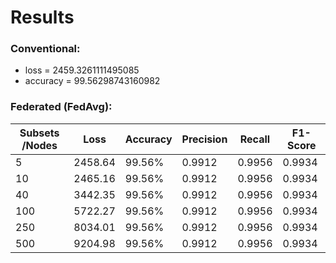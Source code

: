 # Results

### Conventional:
- loss = 2459.3261111495085
- accuracy = 99.56298743160982

### Federated (FedAvg):

| Subsets /Nodes   | Loss | Accuracy | Precision | Recall | F1-Score | 
| -------- | ------- |------- |------- |------- |------- |
| 5   | 2458.64    |99.56%    |0.9912    |0.9956    |0.9934    |
| 10  | 2465.16    |99.56%    |0.9912    |0.9956    |0.9934    |
| 40  | 3442.35    |99.56%    |0.9912    |0.9956    |0.9934    |
| 100 | 5722.27    |99.56%    |0.9912    |0.9956    |0.9934    |
| 250 | 8034.01    |99.56%    |0.9912    |0.9956    |0.9934    |
| 500 | 9204.98    |99.56%    |0.9912    |0.9956    |0.9934    |


